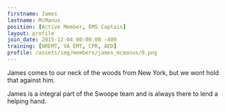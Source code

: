 ```yaml
---
firstname: James
lastname: McManus
position: [Active Member, EMS Captain]
layout: profile
join_date: 2015-12-04 00:00:00 -400
training: [NREMT, VA EMT, CPR, AED]
profile: /assets/img/members/james_mcmanus/0.png
---
```

James comes to our neck of the woods from New York, but we wont hold that against him.

James is a integral part of the Swoope team and is always there to lend a helping hand.